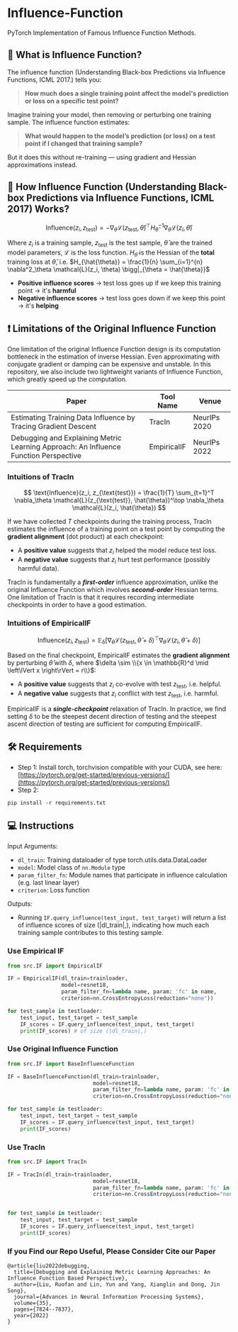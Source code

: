 # Influence-Function
PyTorch Implementation of Famous Influence Function Methods.

## 🧠 What is Influence Function? 

The influence function (Understanding Black-box Predictions via Influence Functions, ICML 2017.) tells you:

> **How much does a single training point affect the model's prediction or loss on a specific test point?**

Imagine training your model, then removing or perturbing one training sample. The influence function estimates:

> **What would happen to the model’s prediction (or loss) on a test point if I changed that training sample?**

But it does this without re-training — using gradient and Hessian approximations instead.

## 🧪 How Influence Function (Understanding Black-box Predictions via Influence Functions, ICML 2017) Works?

$$
\text{Influence}(z_i, z_{\text{test}}) = - \nabla_\theta \mathcal{L}(z_{\text{test}}, \hat{\theta})^\top H_{\hat{\theta}}^{-1} \nabla_\theta \mathcal{L}(z_i, \hat{\theta})
$$

Where $z_i$ is a training sample, $z_{\text{test}}$ is the test sample, $\hat{\theta}$ are the trained model parameters, $\mathcal{L}$ is the loss function.
$H_{\hat{\theta}}$ is the Hessian of the **total** training loss at $\hat{\theta}$, i.e. $H_{\hat{\theta}} = \frac{1}{n} \sum_{i=1}^{n} \nabla^2_\theta \mathcal{L}(z_i, \theta) \bigg|_{\theta = \hat{\theta}}$

- **Positive influence scores** → test loss goes up if we keep this training point → it's **harmful**
- **Negative influence scores** → test loss goes down if we keep this point → it's **helping**
  
## ❗ Limitations of the Original Influence Function

One limitation of the original Influence Function design is its computation bottleneck in the estimation of inverse Hessian. 
Even approximating with conjugate gradient or damping can be expensive and unstable.
In this repository, we also include two lightweight variants of Influence Function, which greatly speed up the computation.

| Paper | Tool Name | Venue |
| ---|---| ---|
| Estimating Training Data Influence by Tracing Gradient Descent | TracIn | NeurIPs 2020 |
| Debugging and Explaining Metric Learning Approach: An Influence Function Perspective | EmpiricalIF | NeurIPs 2022 |

### Intuitions of TracIn

$$
\text{Influence}(z_i, z_{\text{test}}) = \frac{1}{T} \sum_{t=1}^T \nabla_\theta \mathcal{L}(z_{\text{test}}, \hat{\theta})^\top \nabla_\theta \mathcal{L}(z_i, \hat{\theta})
$$

If we have collected $T$ checkpoints during the training process, TracIn estimates the influence of a training point on a test point by computing the **gradient alignment** (dot product) at each checkpoint:

- A **positive value** suggests that $z_i$ helped the model reduce test loss.
- A **negative value** suggests that $z_i$ hurt test performance (possibly harmful data).

TracIn is fundamentally a _**first-order**_ influence approximation, unlike the original Influence Function which involves _**second-order**_ Hessian terms.
One limitation of TracIn is that it requires recording intermediate checkpoints in order to have a good estimation.

### Intuitions of EmpiricalIF

$$
\text{Influence}(z_i, z_{\text{test}}) = \mathbb{E_{\delta}} \left[ \nabla_\theta \mathcal{L}(z_{\text{test}}, \hat{\theta} + \delta)^\top \nabla_\theta \mathcal{L}(z_i, \hat{\theta} + \delta) \right]
$$

Based on the final checkpoint, EmpiricalIF estimates the **gradient alignment** by perturbing $\hat{\theta}$ with $\delta$, where $\delta \sim \\{x \in \mathbb{R}^d \mid \left\lVert x \right\rVert = r\\}$:
- A **positive value** suggests that $z_i$ co-evolve with test $z_{\text{test}}$, i.e. helpful.
- A **negative value** suggests that $z_i$ conflict with test $z_{\text{test}}$, i.e. harmful.

EmpiricalIF is a _**single-checkpoint**_ relaxation of TracIn.
In practice, we find setting $\delta$ to be the steepest decent direction of testing and the steepest ascent direction of testing are sufficient for computing EmpiricalIF.

## 🛠️ Requirements
- Step 1: Install torch, torchvision compatible with your CUDA, see here: [https://pytorch.org/get-started/previous-versions/](https://pytorch.org/get-started/previous-versions/)
- Step 2: 
```
pip install -r requirements.txt
```

## 💻 Instructions

Input Arguments:
- ``dl_train``: Training dataloader of type torch.utils.data.DataLoader
- ``model``: Model class of ``nn.Module`` type
- ``param_filter_fn``: Module names that participate in influence calculation (e.g. last linear layer)
- ``criterion``: Loss function

Outputs:
- Running ``IF.query_influence(test_input, test_target)`` will return a list of influence scores of size (|dl_train|,),  indicating how much each training sample contributes to this testing sample.
  
### Use Empirical IF
```python
from src.IF import EmpiricalIF

IF = EmpiricalIF(dl_train=trainloader,
                 model=resnet18,
                 param_filter_fn=lambda name, param: 'fc' in name,
                 criterion=nn.CrossEntropyLoss(reduction="none"))

for test_sample in testloader:
    test_input, test_target = test_sample
    IF_scores = IF.query_influence(test_input, test_target)
    print(IF_scores) # of size (|dl_train|,)
```


### Use Original Influence Function
```python
from src.IF import BaseInfluenceFunction

IF = BaseInfluenceFunction(dl_train=trainloader,
                           model=resnet18,
                           param_filter_fn=lambda name, param: 'fc' in name,
                           criterion=nn.CrossEntropyLoss(reduction="none"))

for test_sample in testloader:
    test_input, test_target = test_sample
    IF_scores = IF.query_influence(test_input, test_target)
    print(IF_scores)
```



### Use TracIn
```python
from src.IF import TracIn

IF = TracIn(dl_train=trainloader,
                           model=resnet18,
                           param_filter_fn=lambda name, param: 'fc' in name,
                           criterion=nn.CrossEntropyLoss(reduction="none"))


for test_sample in testloader:
    test_input, test_target = test_sample
    IF_scores = IF.query_influence(test_input, test_target)
    print(IF_scores)
```

### If you Find our Repo Useful, Please Consider Cite our Paper 

```bibex
@article{liu2022debugging,
  title={Debugging and Explaining Metric Learning Approaches: An Influence Function Based Perspective},
  author={Liu, Ruofan and Lin, Yun and Yang, Xianglin and Dong, Jin Song},
  journal={Advances in Neural Information Processing Systems},
  volume={35},
  pages={7824--7837},
  year={2022}
}
```
